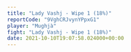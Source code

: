 ```yaml
---
title: "Lady Vashj - Wipe 1 (18%)"
reportCode: "9VghCRJvynYPpxG1"
player: "Mughjà"
fight: "Lady Vashj - Wipe 1 (18%)"
date: 2021-10-10T19:07:58.024000+00:00
---
```

